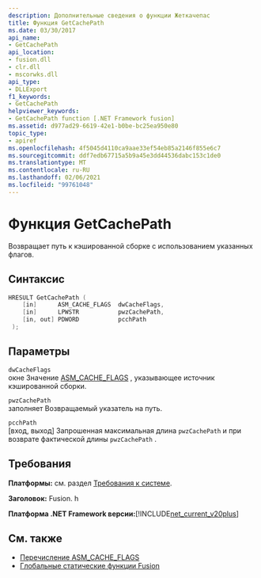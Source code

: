 ```yaml
---
description: Дополнительные сведения о функции Жеткачепас
title: Функция GetCachePath
ms.date: 03/30/2017
api_name:
- GetCachePath
api_location:
- fusion.dll
- clr.dll
- mscorwks.dll
api_type:
- DLLExport
f1_keywords:
- GetCachePath
helpviewer_keywords:
- GetCachePath function [.NET Framework fusion]
ms.assetid: d977ad29-6619-42e1-b0be-bc25ea950e80
topic_type:
- apiref
ms.openlocfilehash: 4f5045d4110ca9aae33ef54eb85a2146f855e6c7
ms.sourcegitcommit: ddf7edb67715a5b9a45e3dd44536dabc153c1de0
ms.translationtype: MT
ms.contentlocale: ru-RU
ms.lasthandoff: 02/06/2021
ms.locfileid: "99761048"
---
```

# <a name="getcachepath-function"></a>Функция GetCachePath

Возвращает путь к кэшированной сборке с использованием указанных флагов.  
  
## <a name="syntax"></a>Синтаксис  
  
```cpp  
HRESULT GetCachePath (  
    [in]      ASM_CACHE_FLAGS  dwCacheFlags,  
    [in]      LPWSTR           pwzCachePath,  
    [in, out] PDWORD           pcchPath  
 );  
```  
  
## <a name="parameters"></a>Параметры  

 `dwCacheFlags`  
 окне Значение [ASM_CACHE_FLAGS](asm-cache-flags-enumeration.md) , указывающее источник кэшированной сборки.  
  
 `pwzCachePath`  
 заполняет Возвращаемый указатель на путь.  
  
 `pcchPath`  
 [вход, выход] Запрошенная максимальная длина `pwzCachePath` и при возврате фактической длины `pwzCachePath` .  
  
## <a name="requirements"></a>Требования  

 **Платформы:** см. раздел [Требования к системе](../../get-started/system-requirements.md).  
  
 **Заголовок:** Fusion. h  
  
 **Платформа .NET Framework версии:**[!INCLUDE[net_current_v20plus](../../../../includes/net-current-v20plus-md.md)]  
  
## <a name="see-also"></a>См. также

- [Перечисление ASM_CACHE_FLAGS](asm-cache-flags-enumeration.md)
- [Глобальные статические функции Fusion](fusion-global-static-functions.md)
